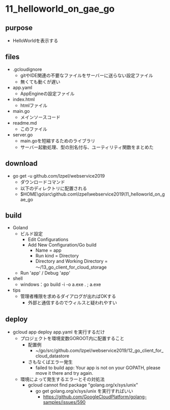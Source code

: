 # 11_helloworld_on_gae_go
## purpose
- HelloWorldを表示する
## files
- .gcloudignore
  - gitやIDE関連の不要なファイルをサーバーに送らない設定ファイル
  - 無くても動くが遅い
- app.yaml
  - AppEngineの設定ファイル
- index.html
  - htmlファイル
- main.go
  - メインソースコード
- readme.md
  - このファイル
- server.go
  - main.goを短縮するためのライブラリ
  - サーバー起動処理、型の別名付与、ユーティリティ関数をまとめた
## download
- go get -u github.com/lzpel/webservice2019
  - ダウンロードコマンド
  - 以下のディレクトリに配置される
  - $HOME\go\src\github.com\lzpel\webservice2019\11_helloworld_on_gae_go
## build
- Goland
  - ビルド設定
    - Edit Configurations
    - Add New Configuration/Go build
      - Name = app
      - Run kind = Directory
      - Directory and Working Directory = ～/13_go_client_for_cloud_storage
  - Run 'app' / Debug 'app'
- shell
  - windows：go build -i -o a.exe . ; a.exe
- tips
  - 管理者権限を求めるダイアログが出ればOKする
    - 外部と通信するのでウィルスと疑われやすい
## deploy
- gcloud app deploy app.yaml を実行するだけ
  - プロジェクトを環境変数GOROOT内に配置すること
    - 配置例
      - ~/go/src/github.com/lzpel/webservice2019/12_go_client_for_cloud_datastore
    - さもなくばエラー発生
      - failed to build app: Your app is not on your GOPATH, please move it there and try again.
  - 環境によって発生するエラーとその対処法
    - gcloud cannot find package "golang.org/x/sys/unix"
      - go get golang.org/x/sys/unix を実行すればいい
        - https://github.com/GoogleCloudPlatform/golang-samples/issues/590